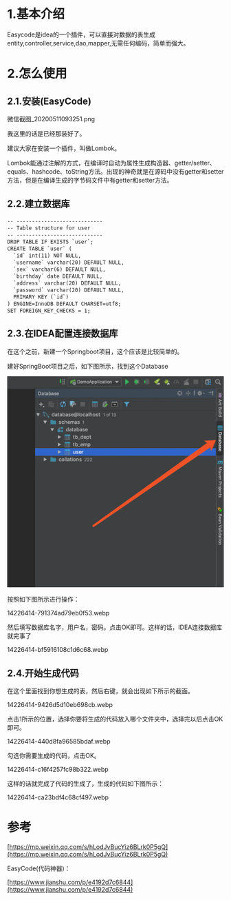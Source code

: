 # 1.基本介绍

Easycode是idea的一个插件，可以直接对数据的表生成entity,controller,service,dao,mapper,无需任何编码，简单而强大。

# 2.怎么使用

## 2.1.安装\(EasyCode\)

微信截图\_20200511093251.png

我这里的话是已经那装好了。

建议大家在安装一个插件，叫做Lombok。

Lombok能通过注解的方式，在编译时自动为属性生成构造器、getter/setter、equals、hashcode、toString方法。出现的神奇就是在源码中没有getter和setter方法，但是在编译生成的字节码文件中有getter和setter方法。

## 2.2.建立数据库

    -- ----------------------------
    -- Table structure for user
    -- ----------------------------
    DROP TABLE IF EXISTS `user`;
    CREATE TABLE `user` (
      `id` int(11) NOT NULL,
      `username` varchar(20) DEFAULT NULL,
      `sex` varchar(6) DEFAULT NULL,
      `birthday` date DEFAULT NULL,
      `address` varchar(20) DEFAULT NULL,
      `password` varchar(20) DEFAULT NULL,
      PRIMARY KEY (`id`)
    ) ENGINE=InnoDB DEFAULT CHARSET=utf8;
    SET FOREIGN_KEY_CHECKS = 1;

## 2.3.在IDEA配置连接数据库

在这个之前，新建一个Springboot项目，这个应该是比较简单的。

建好SpringBoot项目之后，如下图所示，找到这个Database

![img](/static/image/14226414-087e814930a90a37.webp)

按照如下图所示进行操作：

14226414-791374ad79eb0f53.webp

然后填写数据库名字，用户名，密码。点击OK即可。这样的话，IDEA连接数据库就完事了

14226414-bf5916108c1d6c68.webp

## 2.4.开始生成代码

在这个里面找到你想生成的表，然后右键，就会出现如下所示的截面。

14226414-9426d5d10eb698cb.webp

点击1所示的位置，选择你要将生成的代码放入哪个文件夹中，选择完以后点击OK即可。

14226414-440d8fa96585bdaf.webp

勾选你需要生成的代码，点击OK。

14226414-c16f4257fc98b322.webp

这样的话就完成了代码的生成了，生成的代码如下图所示：

14226414-ca23bdf4c68cf497.webp



# 参考

[https://mp.weixin.qq.com/s/hLodJvBucYiz6BLrk0P5gQ](https://mp.weixin.qq.com/s/hLodJvBucYiz6BLrk0P5gQ)

EasyCode\(代码神器\)：

[https://www.jianshu.com/p/e4192d7c6844](https://www.jianshu.com/p/e4192d7c6844)

